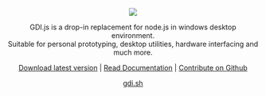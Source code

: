 <p align="center">
  <a href="https://gdi.sh">
    <picture>
  <source srcset="https://gdi.sh/res/gfx/gdi-alt.png" media="(prefers-color-scheme: light)"/>
<source srcset="https://gdi.sh/res/gfx/gdi.png"  media="(prefers-color-scheme: dark)"/>
  <img src="https://gdi.sh/res/gfx/gdi.png"/>
</picture>
  </a>
</p>

<p align="center">
GDI.js is a drop-in replacement for node.js in windows desktop environment.<br>Suitable for personal prototyping, desktop utilities, hardware interfacing and much more.
</p>

<p align="center">
  <a href="https://gdi.sh/">Download latest version</a>
 |
  <a href="https://gdi.sh/docs">Read Documentation</a>
 |
  <a href="https://github.com/gdiJS/base">Contribute on Github</a>
</p>

<p align="center">
 <a href="https://gdi.sh/">gdi.sh</a>
</p>
